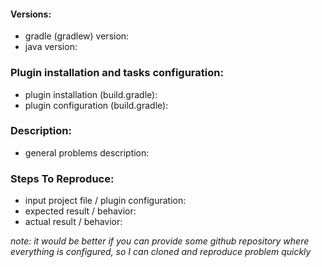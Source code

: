 #### Versions:
- gradle (gradlew) version:
- java version:

### Plugin installation and tasks configuration:
- plugin installation (build.gradle):
- plugin configuration (build.gradle):

### Description:
- general problems description:

### Steps To Reproduce:
- input project file / plugin configuration:
- expected result / behavior:
- actual result / behavior:

*note: it would be better if you can provide some github repository where everything is configured, so I can cloned and reproduce problem quickly*
